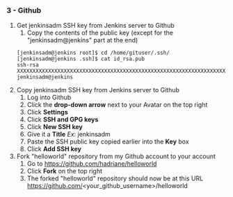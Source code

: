 ### 3 - Github

1. Get jenkinsadm SSH key from Jenkins server to Github
    1. Copy the contents of the public key (except for the "jenkinsadm@jenkins" part at the end)
    ```
    [jenkinsadm@jenkins root]$ cd /home/gituser/.ssh/
    [jenkinsadm@jenkins .ssh]$ cat id_rsa.pub
    ssh-rsa XXXXXXXXXXXXXXXXXXXXXXXXXXXXXXXXXXXXXXXXXXXXXXXXXXXXXXXXXXXXXXXXXXXXXXXXXXXXXXXXXXXXXXXXXXXXXXX/gPcTH32rPdR+c7OWTlJz5Xxu3NhilVAf8tt1tazzuwocdhN9CukhkoH3S2H5CVUstAUInHpf6UOR6y0w40JJgo8eF4X4FUDAZLnnGXuCOHagoWkwDB5yNuqnWyn9QwhiCspiLinVLtAHNWqS1UoJ5QsODOGv8E+pqDgZOL9KD2ZvP1nKmu9fqp2Dae1UkaHqXzBtPEVQiHNfu1kRBEGzRd/6d3XHpkkousv8z/QxwP4Disawvis7XkPnRxbB8NKzGMsH9lBT6sonQo56tW1p jenkinsadm@jenkins
    ```
2. Copy jenkinsadm SSH key from Jenkins server to Github
    1. Log into Github
    2. Click the **drop-down arrow** next to your Avatar on the top right
    3. Click **Settings**
    4. Click **SSH and GPG keys**
    5. Click **New SSH key**
    6. Give it a **Title** *Ex*: jenkinsadm
    7. Paste the SSH public key copied earlier into the **Key** box
    8. Click **Add SSH key**
3. Fork "helloworld" repository from my Github account to your account
    1. Go to https://github.com/hadriane/helloworld
    2. Click **Fork** on the top right
    3. The forked "helloworld" repository should now be at this URL https://github.com/<your_github_username>/helloworld
